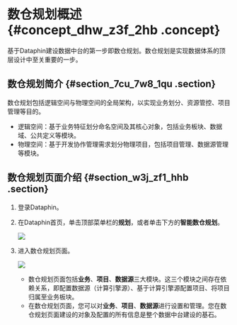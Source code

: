 # 数仓规划概述 {#concept_dhw_z3f_2hb .concept}

基于Dataphin建设数据中台的第一步即数仓规划。数仓规划是实现数据体系的顶层设计中至关重要的一步。

## 数仓规划简介 {#section_7cu_7w8_1qu .section}

数仓规划包括逻辑空间与物理空间的全局架构，以实现业务划分、资源管控、项目管理等目的。

-   逻辑空间：基于业务特征划分命名空间及其核心对象，包括业务板块、数据域、公共定义等模块。
-   物理空间：基于开发协作管理需求划分物理项目，包括项目管理、数据源管理等模块。

## 数仓规划页面介绍 {#section_w3j_zf1_hhb .section}

1.  登录Dataphin。
2.  在Dataphin首页，单击顶部菜单栏的**规划**，或者单击下方的**智能数仓规划**。

    ![](http://static-aliyun-doc.oss-cn-hangzhou.aliyuncs.com/assets/img/148397/156016014441387_zh-CN.png)

3.  进入数仓规划页面。

    ![](http://static-aliyun-doc.oss-cn-hangzhou.aliyuncs.com/assets/img/148397/156016014448936_zh-CN.png)

    -   数仓规划页面包括**业务**、**项目**、**数据源**三大模块。这三个模块之间存在依赖关系，即配置数据源（计算引擎源）、基于计算引擎源配置项目、将项目归属至业务板块。
    -   在数仓规划页面，您可以对**业务**、**项目**、**数据源**进行设置和管理。您在数仓规划页面建设的对象及配置的所有信息是整个数据中台建设的基石。

